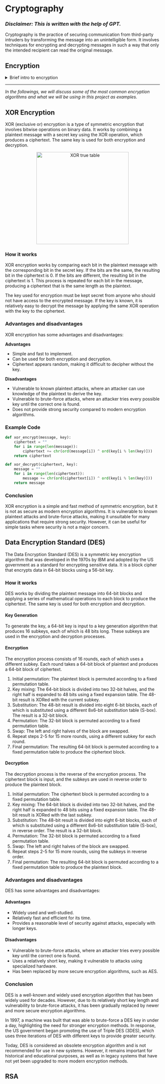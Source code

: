 # Cryptography
### *Disclaimer: This is written with the help of GPT.*

Cryptography is the practice of securing communication from third-party intruders by transforming the message into an unintelligible form. It involves techniques for encrypting and decrypting messages in such a way that only the intended recipient can read the original message.

## Encryption

<details><summary>Brief intro to encryption</summary>

Encryption is the process of converting plain text into a coded message that is unreadable by anyone except the intended recipient. The process involves using an algorithm and a key to transform the original message into a ciphertext. There are two main types of encryption:

### Symmetric Encryption
In symmetric encryption, the same key is used for both encryption and decryption. The key is shared between the sender and the recipient, and it must be kept secret from anyone else. Examples of symmetric encryption algorithms include Advanced Encryption Standard (AES), Data Encryption Standard (DES), and Triple DES.

### Asymmetric Encryption
In asymmetric encryption, two different keys are used for encryption and decryption. The public key is used for encrypting the message, while the private key is used for decrypting the message. The public key is shared with anyone who wants to send a message, while the private key is kept secret by the recipient. Examples of asymmetric encryption algorithms include RSA and Elliptic Curve Cryptography (ECC).

### Hashing
Hashing is the process of converting a message or data into a fixed-length value, known as a hash value or digest. Hash functions are one-way functions, meaning that it is easy to compute the hash value from the original message, but it is virtually impossible to derive the original message from the hash value. Hashing is used to verify the integrity of data and to ensure that it has not been tampered with.

### Digital Signatures
A digital signature is a mathematical technique used to ensure the authenticity and integrity of a message or document. It involves using a private key to sign the message or document, which creates a unique digital signature. The digital signature can be verified using the corresponding public key to ensure that the message has not been tampered with and that it was indeed sent by the intended sender.

### Applications of Cryptography
Cryptography is used in many applications, including:

* Secure communication between two parties over an insecure network
* Secure storage of sensitive data
* Digital signatures for electronic transactions and contracts
* Password storage and verification
* Secure online banking and e-commerce transactions
* Protection of intellectual property and trade secrets

In summary, cryptography plays a crucial role in securing communication and protecting sensitive data in the digital age.

</details>

---

*In the followings, we will discuss some of the most common encryption algorithms and what we will be using in this project as examples.*

## XOR Encryption

XOR (exclusive or) encryption is a type of symmetric encryption that involves bitwise operations on binary data. It works by combining a plaintext message with a secret key using the XOR operation, which produces a ciphertext. The same key is used for both encryption and decryption.


<div align="center">
    <img src="../.github/xor.svg" width="300" height="300" alt="XOR true table">
</div>

### How it works
XOR encryption works by comparing each bit in the plaintext message with the corresponding bit in the secret key. If the bits are the same, the resulting bit in the ciphertext is 0. If the bits are different, the resulting bit in the ciphertext is 1. This process is repeated for each bit in the message, producing a ciphertext that is the same length as the plaintext.

The key used for encryption must be kept secret from anyone who should not have access to the encrypted message. If the key is known, it is relatively easy to decrypt the message by applying the same XOR operation with the key to the ciphertext.

### Advantages and disadvantages
XOR encryption has some advantages and disadvantages:

**Advantages**

* Simple and fast to implement.
* Can be used for both encryption and decryption.
* Ciphertext appears random, making it difficult to decipher without the key.
  
**Disadvantages**

* Vulnerable to known plaintext attacks, where an attacker can use knowledge of the plaintext to derive the key.
* Vulnerable to brute-force attacks, where an attacker tries every possible key until the correct one is found.
* Does not provide strong security compared to modern encryption algorithms.

### Example Code
```python
def xor_encrypt(message, key):
    ciphertext = ""
    for i in range(len(message)):
        ciphertext += chr(ord(message[i]) ^ ord(key[i % len(key)]))
    return ciphertext

def xor_decrypt(ciphertext, key):
    message = ""
    for i in range(len(ciphertext)):
        message += chr(ord(ciphertext[i]) ^ ord(key[i % len(key)]))
    return message
```

### Conclusion
XOR encryption is a simple and fast method of symmetric encryption, but it is not as secure as modern encryption algorithms. It is vulnerable to known plaintext attacks and brute-force attacks, making it unsuitable for many applications that require strong security. However, it can be useful for simple tasks where security is not a major concern.

## Data Encryption Standard (DES)
The Data Encryption Standard (DES) is a symmetric key encryption algorithm that was developed in the 1970s by IBM and adopted by the US government as a standard for encrypting sensitive data. It is a block cipher that encrypts data in 64-bit blocks using a 56-bit key.

### How it works
DES works by dividing the plaintext message into 64-bit blocks and applying a series of mathematical operations to each block to produce the ciphertext. The same key is used for both encryption and decryption.

#### Key Generation
To generate the key, a 64-bit key is input to a key generation algorithm that produces 16 subkeys, each of which is 48 bits long. These subkeys are used in the encryption and decryption processes.

#### Encryption
The encryption process consists of 16 rounds, each of which uses a different subkey. Each round takes a 64-bit block of plaintext and produces a 64-bit block of ciphertext.

1. Initial permutation: The plaintext block is permuted according to a fixed permutation table.
2. Key mixing: The 64-bit block is divided into two 32-bit halves, and the right half is expanded to 48 bits using a fixed expansion table. The 48-bit result is XORed with the current subkey.
3. Substitution: The 48-bit result is divided into eight 6-bit blocks, each of which is substituted using a different 8x6-bit substitution table (S-box). The result is a 32-bit block.
4. Permutation: The 32-bit block is permuted according to a fixed permutation table.
5. Swap: The left and right halves of the block are swapped.
6. Repeat steps 2-5 for 15 more rounds, using a different subkey for each round.
7. Final permutation: The resulting 64-bit block is permuted according to a fixed permutation table to produce the ciphertext block.

#### Decryption
The decryption process is the reverse of the encryption process. The ciphertext block is input, and the subkeys are used in reverse order to produce the plaintext block.

1. Initial permutation: The ciphertext block is permuted according to a fixed permutation table.
2. Key mixing: The 64-bit block is divided into two 32-bit halves, and the right half is expanded to 48 bits using a fixed expansion table. The 48-bit result is XORed with the last subkey.
3. Substitution: The 48-bit result is divided into eight 6-bit blocks, each of which is substituted using a different 8x6-bit substitution table (S-box), in reverse order. The result is a 32-bit block.
4. Permutation: The 32-bit block is permuted according to a fixed permutation table.
5. Swap: The left and right halves of the block are swapped.
6. Repeat steps 2-5 for 15 more rounds, using the subkeys in reverse order.
7. Final permutation: The resulting 64-bit block is permuted according to a fixed permutation table to produce the plaintext block.

### Advantages and disadvantages
DES has some advantages and disadvantages:

#### Advantages
* Widely used and well-studied.
* Relatively fast and efficient for its time.
* Provides a reasonable level of security against attacks, especially with longer keys.
  
#### Disadvantages
* Vulnerable to brute-force attacks, where an attacker tries every possible key until the correct one is found.
* Uses a relatively short key, making it vulnerable to attacks using specialized hardware.
* Has been replaced by more secure encryption algorithms, such as AES.

### Conclusion
DES is a well-known and widely used encryption algorithm that has been widely used for decades. However, due to its relatively short key length and vulnerability to brute-force attacks, it has been gradually replaced by newer and more secure encryption algorithms.

In 1997, a machine was built that was able to brute-force a DES key in under a day, highlighting the need for stronger encryption methods. In response, the US government began promoting the use of Triple DES (3DES), which uses three iterations of DES with different keys to provide greater security.

Today, DES is considered an obsolete encryption algorithm and is not recommended for use in new systems. However, it remains important for historical and educational purposes, as well as in legacy systems that have not yet been upgraded to more modern encryption methods.

## RSA
